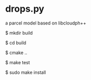 drops.py
========

a parcel model based on libcloudph++



  $ mkdir build

  $ cd build

  $ cmake ..

  $ make test

  $ sudo make install

